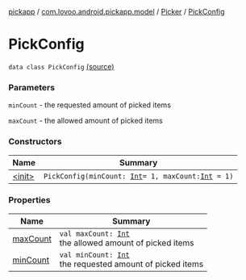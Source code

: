 [pickapp](../../../index.md) / [com.lovoo.android.pickapp.model](../../index.md) / [Picker](../index.md) / [PickConfig](./index.md)

# PickConfig

`data class PickConfig` [(source)](https://github.com/lovoo/android-pickpic/blob/master/pickapp/pickapp/src/main/kotlin/com/lovoo/android/pickapp/model/Picker.kt#L137)

### Parameters

`minCount` - the requested amount of picked items

`maxCount` - the allowed amount of picked items

### Constructors

| Name | Summary |
|---|---|
| [&lt;init&gt;](-init-.md) | `PickConfig(minCount: `[`Int`](https://kotlinlang.org/api/latest/jvm/stdlib/kotlin/-int/index.html)` = 1, maxCount: `[`Int`](https://kotlinlang.org/api/latest/jvm/stdlib/kotlin/-int/index.html)` = 1)` |

### Properties

| Name | Summary |
|---|---|
| [maxCount](max-count.md) | `val maxCount: `[`Int`](https://kotlinlang.org/api/latest/jvm/stdlib/kotlin/-int/index.html)<br>the allowed amount of picked items |
| [minCount](min-count.md) | `val minCount: `[`Int`](https://kotlinlang.org/api/latest/jvm/stdlib/kotlin/-int/index.html)<br>the requested amount of picked items |
